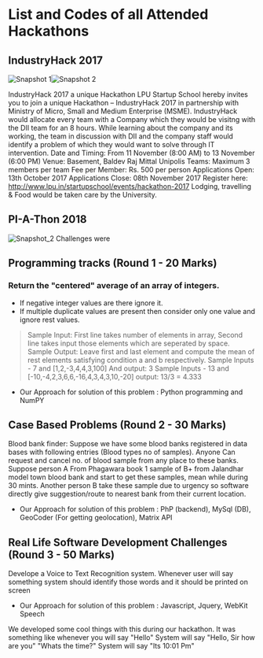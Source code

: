 # List and Codes of all Attended Hackathons
## IndustryHack 2017 
![Snapshot 1](https://i.imgur.com/PBXyFae.png)![Snapshot 2](https://i.imgur.com/1BsOESY.png)

IndustryHack 2017 a unique Hackathon LPU Startup School hereby invites you to join a unique Hackathon – IndustryHack 2017 in partnership with Ministry of Micro, Small and Medium Enterprise (MSME). IndustryHack would allocate every team with a Company which they would be visitng with the DII team for an 8 hours. While learning about the company and its working, the team in discussion with DII and the company staff would identify a problem of which they would want to solve through IT intervention. Date and Timing: From 11 November (8:00 AM) to 13 November (6:00 PM) Venue: Basement, Baldev Raj Mittal Unipolis Teams: Maximum 3 members per team Fee per Member: Rs. 500 per person Applications Open: 13th October 2017 Applications Close: 08th November 2017 Register here: http://www.lpu.in/startupschool/events/hackathon-2017 Lodging, travelling & Food would be taken care by the University. 

## PI-A-Thon 2018

![Snapshot_2](https://i.imgur.com/MgNElqJ.png)
Challenges were
## Programming tracks (Round 1 - 20 Marks)

### Return the "centered" average of an array of integers.
- If negative integer values are there ignore it.
- If multiple duplicate values are present then consider only one value and ignore rest values.
> Sample Input: First line takes number of elements in array, Second line takes input those elements which are seperated by space.
> Sample Output: Leave first and last element and compute the mean of rest elements satisfying condition a and b respectively.
> Sample Inputs  - 7 and [1,2,-3,4,4,3,100]   And  output: 3 
> Sample Inputs  - 13 and [-10,-4,2,3,6,6,-16,4,3,4,3,10,-20] output: 13/3 = 4.333 

- Our Approach for solution of this problem : Python programming and NumPY

## Case Based Problems (Round 2 - 30 Marks)
Blood bank finder: Suppose we have some blood banks registered in data bases with following entries (Blood types no of samples). Anyone Can request and cancel no. of blood sample from any place to these banks. Suppose person A From Phagawara book 1 sample of B+ from Jalandhar model town blood bank and start to get these samples, mean while during 30 mints. Another person B take these sample due to urgency so software directly give suggestion/route to nearest bank from their current location.

- Our Approach for solution of this problem : PhP (backend), MySql (DB), GeoCoder (For getting geolocation), Matrix API

## Real Life Software Development Challenges (Round 3 - 50 Marks)
Develope a Voice to Text Recognition system.
Whenever user will say something system should identify those words and it should be printed on screen

- Our Approach for solution of this problem : Javascript, Jquery, WebKit Speech 

We developed some cool things with this during our hackathon. It was something like whenever you will say "Hello" System will say "Hello, Sir how are you"
"Whats the time?" System will say "Its 10:01 Pm"
